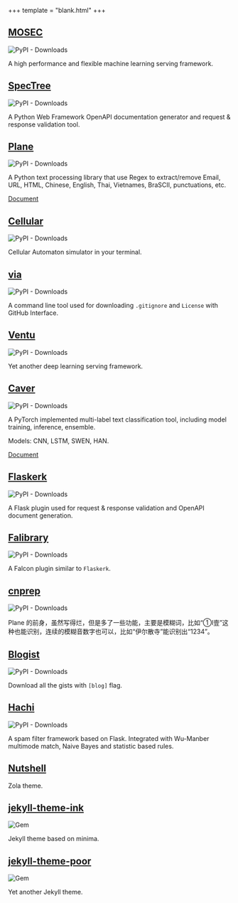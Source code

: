 +++
template = "blank.html"
+++

## [MOSEC](https://github.com/mosecorg/mosec)
![PyPI - Downloads](https://img.shields.io/pypi/dm/mosec)

A high performance and flexible machine learning serving framework.

## [SpecTree](https://github.com/0b01001001/spectree)
![PyPI - Downloads](https://img.shields.io/pypi/dm/spectree)

A Python Web Framework OpenAPI documentation generator and request & response validation tool.

## [Plane](https://github.com/kemingy/Plane)
![PyPI - Downloads](https://img.shields.io/pypi/dm/plane)

A Python text processing library that use Regex to extract/remove Email, URL, HTML, Chinese, English, Thai, Vietnames, BraSCII, punctuations, etc.

[Document](https://kemingy.github.io/Plane/)

## [Cellular](https://github.com/kemingy/cellular)
![PyPI - Downloads](https://img.shields.io/pypi/dm/cellular)

Cellular Automaton simulator in your terminal.

## [via](https://github.com/kemingy/via)
![PyPI - Downloads](https://img.shields.io/pypi/dm/via)

A command line tool used for downloading `.gitignore` and `License` with GitHub Interface.

## [Ventu](https://github.com/kemingy/ventu)
![PyPI - Downloads](https://img.shields.io/pypi/dm/ventu)

Yet another deep learning serving framework.

## [Caver](https://github.com/guokr/Caver)
![PyPI - Downloads](https://img.shields.io/pypi/dm/caver)

A PyTorch implemented multi-label text classification tool, including model training, inference, ensemble.

Models: CNN, LSTM, SWEN, HAN.

[Document](https://guokr.github.io/Caver)

## [Flaskerk](https://github.com/kemingy/flaskerk)
![PyPI - Downloads](https://img.shields.io/pypi/dm/flaskerk)

A Flask plugin used for request & response validation and OpenAPI document generation.

## [Falibrary](https://github.com/kemingy/falibrary)
![PyPI - Downloads](https://img.shields.io/pypi/dm/falibrary)

A Falcon plugin similar to `Flaskerk`.

## [cnprep](https://github.com/kemingy/cnprep)
![PyPI - Downloads](https://img.shields.io/pypi/dm/cnprep)

Plane 的前身，虽然写得烂，但是多了一些功能，主要是模糊词，比如“①Ⅰ壹”这种也能识别，连续的模糊音数字也可以，比如“伊尔散寺”能识别出“1234”。

## [Blogist](https://github.com/kemingy/blogist)
![PyPI - Downloads](https://img.shields.io/pypi/dm/blogist)

Download all the gists with `[blog]` flag.

## [Hachi](https://github.com/guokr/Hachi)
![PyPI - Downloads](https://img.shields.io/pypi/dm/hachi)

A spam filter framework based on Flask. Integrated with Wu-Manber multimode match, Naive Bayes and statistic based rules.

## [Nutshell](https://github.com/kemingy/nutshell)

Zola theme.

## [jekyll-theme-ink](https://github.com/kemingy/jekyll-theme-ink)

![Gem](https://img.shields.io/gem/dt/jekyll-theme-ink.svg)

Jekyll theme based on minima.

## [jekyll-theme-poor](https://github.com/kemingy/jekyll-theme-poor)

![Gem](https://img.shields.io/gem/dt/jekyll-theme-poor.svg)

Yet another Jekyll theme.
